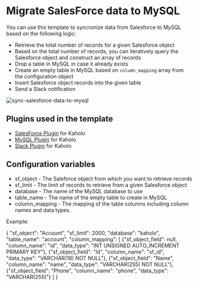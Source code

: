 # Migrate SalesForce data to MySQL

You can use this template to syncronize data from Salesforce to MySQL based on the following logic:

* Retrieve the total number of records for a given Salesforce object
* Based on the total number of records, you can iteratively query the Salesforce object and construct an array of records
* Drop a table in MySQL in case it already exists
* Create an empty table in MySQL based on `column_mapping` array from the configuration object
* Insert Salesforce object records into the given table
* Send a Slack notification

![sync-salesforce-data-to-mysql](https://i.imgur.com/BHcIwma.png)

## Plugins used in the template

* [SalesForce Plugin](https://github.com/Kaholo/kaholo-plugin-salesforce) for Kaholo
* [MySQL Plugin](https://github.com/Kaholo/kaholo-plugin-MySQL) for Kaholo
* [Slack Plugin](https://github.com/Kaholo/kaholo-plugin-slack) for Kaholo

## Configuration variables

* sf_object - The Saleforce object from which you want to retrieve records
* sf_limit - The limit of records to retrieve from a given Salesforce object
* database - The name of the MySQL database to use
* table_name - The name of the empty table to create in MySQL
* column_mapping - The mapping of the table columns including column names and data types.

Example:
    
{
    "sf_object": "Account",
    "sf_limit": 2000,
    "database": "kaholo",
    "table_name": "account",
    "column_mapping": [
        {"sf_object_field": null, "column_name": "id", "data_type": "INT UNSIGNED AUTO_INCREMENT PRIMARY KEY"},
        {"sf_object_field": "Id", "column_name": "sf_id", "data_type": "VARCHAR(18) NOT NULL"},
        {"sf_object_field": "Name", "column_name": "name", "data_type": "VARCHAR(255) NOT NULL"},
        {"sf_object_field": "Phone", "column_name": "phone", "data_type": "VARCHAR(255)"}
    ]
}
